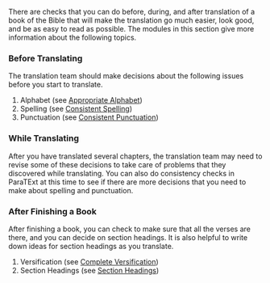 
There are checks that you can do before, during, and after translation of a book of the Bible that will make the translation go much easier, look good, and be as easy to read as possible. The modules in this section give more information about the following topics.

### Before Translating

The translation team should make decisions about the following issues before you start to translate.

  1. Alphabet (see [Appropriate Alphabet](../alphabet/01.md))
  1. Spelling (see [Consistent Spelling](../spelling/01.md))
  1. Punctuation (see [Consistent Punctuation](../punctuation/01.md))

### While Translating

After you have translated several chapters, the translation team may need to revise some of these decisions to take care of problems that they discovered while translating. You can also do consistency checks in ParaTExt at this time to see if there are more decisions that you need to make about spelling and punctuation. 

### After Finishing a Book

After finishing a book, you can check to make sure that all the verses are there, and you can decide on section headings. It is also helpful to write down ideas for section headings as you translate.

  1. Versification (see [Complete Versification](../verses/01.md))
  1. Section Headings (see [Section Headings](../headings/01.md))